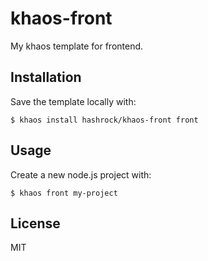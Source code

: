 
# khaos-front

My khaos template for frontend.

## Installation

Save the template locally with:

    $ khaos install hashrock/khaos-front front

## Usage

Create a new node.js project with:

    $ khaos front my-project

## License

MIT